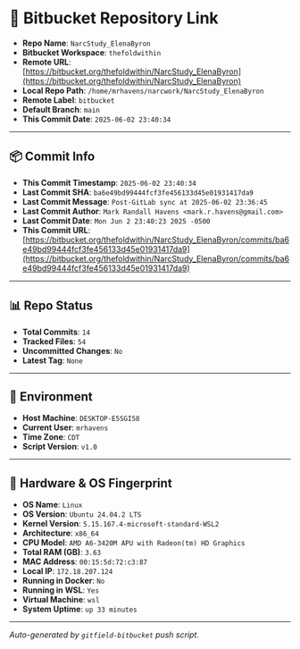 # 🔗 Bitbucket Repository Link

- **Repo Name**: `NarcStudy_ElenaByron`
- **Bitbucket Workspace**: `thefoldwithin`
- **Remote URL**: [https://bitbucket.org/thefoldwithin/NarcStudy_ElenaByron](https://bitbucket.org/thefoldwithin/NarcStudy_ElenaByron)
- **Local Repo Path**: `/home/mrhavens/narcwork/NarcStudy_ElenaByron`
- **Remote Label**: `bitbucket`
- **Default Branch**: `main`
- **This Commit Date**: `2025-06-02 23:40:34`

---

## 📦 Commit Info

- **This Commit Timestamp**: `2025-06-02 23:40:34`
- **Last Commit SHA**: `ba6e49bd99444fcf3fe456133d45e01931417da9`
- **Last Commit Message**: `Post-GitLab sync at 2025-06-02 23:36:45`
- **Last Commit Author**: `Mark Randall Havens <mark.r.havens@gmail.com>`
- **Last Commit Date**: `Mon Jun 2 23:40:23 2025 -0500`
- **This Commit URL**: [https://bitbucket.org/thefoldwithin/NarcStudy_ElenaByron/commits/ba6e49bd99444fcf3fe456133d45e01931417da9](https://bitbucket.org/thefoldwithin/NarcStudy_ElenaByron/commits/ba6e49bd99444fcf3fe456133d45e01931417da9)

---

## 📊 Repo Status

- **Total Commits**: `14`
- **Tracked Files**: `54`
- **Uncommitted Changes**: `No`
- **Latest Tag**: `None`

---

## 🧭 Environment

- **Host Machine**: `DESKTOP-E5SGI58`
- **Current User**: `mrhavens`
- **Time Zone**: `CDT`
- **Script Version**: `v1.0`

---

## 🧬 Hardware & OS Fingerprint

- **OS Name**: `Linux`
- **OS Version**: `Ubuntu 24.04.2 LTS`
- **Kernel Version**: `5.15.167.4-microsoft-standard-WSL2`
- **Architecture**: `x86_64`
- **CPU Model**: `AMD A6-3420M APU with Radeon(tm) HD Graphics`
- **Total RAM (GB)**: `3.63`
- **MAC Address**: `00:15:5d:72:c3:87`
- **Local IP**: `172.18.207.124`
- **Running in Docker**: `No`
- **Running in WSL**: `Yes`
- **Virtual Machine**: `wsl`
- **System Uptime**: `up 33 minutes`

---

_Auto-generated by `gitfield-bitbucket` push script._
